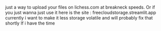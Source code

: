 just a way to upload your files on lichess.com at breakneck speeds.
Or if you just wanna just use it here is the site : freecloudstorage.streamlit.app
currently i want to make it less storage volatile and will probably fix that shortly If i have the time
